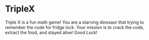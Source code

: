 # TripleX
Triple X is a fun math game! You are a starving dinosaur that trying to remember the code for fridge lock.
Your mission is to crack the code, extract the food, and stayed alive! Good Luck!
